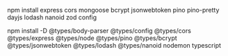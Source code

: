 npm install express cors mongoose bcrypt jsonwebtoken pino pino-pretty dayjs lodash nanoid zod config


npm install -D @types/body-parser @types/config @types/cors @types/express @types/node @types/pino @types/bcrypt @types/jsonwebtoken @types/lodash @types/nanoid nodemon typescript